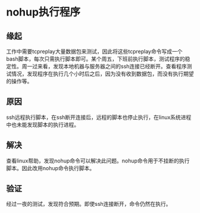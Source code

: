 # nohup执行程序

## 缘起
工作中需要tcpreplay大量数据包来测试，因此将这些tcpreplay命令写成一个bash脚本，每次只需执行脚本即可。某个周五，下班前执行脚本，测试程序的稳定性。周一过来看，发现本地机器与服务器之间的ssh连接已经断开。查看程序测试情况，发现程序在执行几个小时后之后，因为没有收到数据包，而没有执行期望的操作等。

## 原因
ssh远程执行脚本，在ssh断开连接后，远程的脚本也停止执行，在linux系统进程中也未能发现脚本的执行进程。

## 解决
查看linux帮助，发现nohup命令可以解决此问题。nohup命令用于不挂断的执行脚本。因此改用nohup命令执行脚本。

## 验证
经过一夜的测试，发现符合预期。即使ssh连接断开，命令仍然在执行。